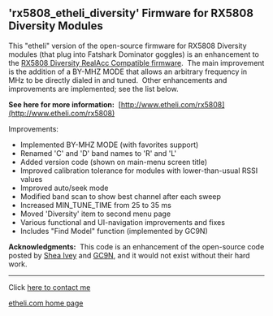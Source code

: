 'rx5808_etheli_diversity' Firmware for RX5808 Diversity Modules
-----------------------------------------------------------------

This "etheli" version of the open-source firmware for RX5808 Diversity
modules (that plug into Fatshark Dominator goggles) is an enhancement to
the [RX5808 Diversity RealAcc Compatible
firmware](https://github.com/gc9n/rx5808-Diversity-RealAcc-Compatible). 
The main improvement is the addition of a BY-MHZ MODE that allows an
arbitrary frequency in MHz to be directly dialed in and tuned.  Other
enhancements and improvements are implemented; see the list below.

 **See here for more information:** 
[http://www.etheli.com/rx5808](http://www.etheli.com/rx5808)

 Improvements:

-   Implemented BY-MHZ MODE (with favorites support)
-   Renamed 'C' and 'D' band names to 'R' and 'L'
-   Added version code (shown on main-menu screen title)
-   Improved calibration tolerance for modules with lower-than-usual
    RSSI values
-   Improved auto/seek mode
-   Modified band scan to show best channel after each sweep
-   Increased MIN_TUNE_TIME from 25 to 35 ms
-   Moved 'Diversity' item to second menu page
-   Various functional and UI-navigation improvements and fixes
-   Includes "Find Model" function (implemented by GC9N)

**Acknowledgments:**  This code is an enhancement of the open-source
code posted by [Shea Ivey](https://github.com/sheaivey/rx5808-pro-diversity) and
[GC9N](https://github.com/gc9n/rx5808-Diversity-RealAcc-Compatible), and
it would not exist without their hard work.

* * * * *

Click [here to contact me](http://www.etheli.com/contact/index.html)

[etheli.com home page](http://www.etheli.com)


